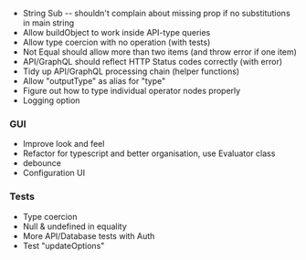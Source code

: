 - String Sub -- shouldn't complain about missing prop if no substitutions in main string
- Allow buildObject to work inside API-type queries
- Allow type coercion with no operation (with tests)
- Not Equal should allow more than two items (and throw error if one item)
- API/GraphQL should reflect HTTP Status codes correctly (with error)
- Tidy up API/GraphQL processing chain (helper functions)
- Allow "outputType" as alias for "type"
- Figure out how to type individual operator nodes properly
- Logging option

### GUI

- Improve look and feel
- Refactor for typescript and better organisation, use Evaluator class
- debounce
- Configuration UI

### Tests

- Type coercion
- Null & undefined in equality
- More API/Database tests with Auth
- Test "updateOptions"
